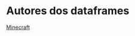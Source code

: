 # Autores dos dataframes

[Minecraft](https://www.kaggle.com/datasets/priyanshusethi/minecraft-piracy-dataset?resource=download)